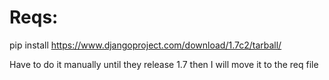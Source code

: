 # Reqs:
pip install https://www.djangoproject.com/download/1.7c2/tarball/

Have to do it manually until they release 1.7 then I will move it to the req file
